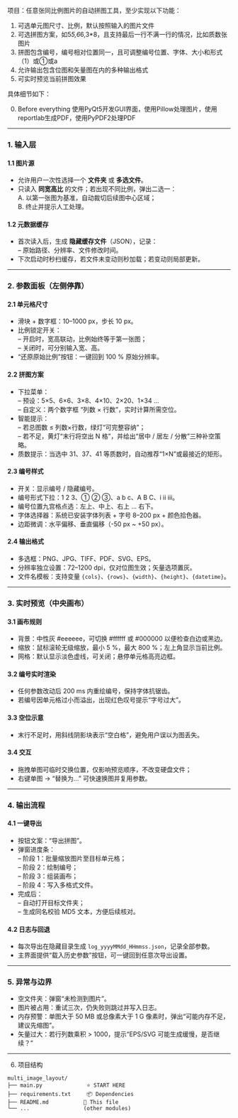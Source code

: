 项目：任意张同比例图片的自动拼图工具，至少实现以下功能：
1. 可选单元图尺寸、比例，默认按照输入的图片文件
2. 可选拼图方案，如5*5,6*6,3*8，且支持最后一行不满一行的情况，比如质数张图片
3. 拼图包含编号，编号相对位置同一，且可调整编号位置、字体、大小和形式（1）或①或a
4. 允许输出包含位图和矢量图在内的多种输出格式
5. 可实时预览当前拼图效果

具体细节如下：

0. Before everything
使用PyQt5开发GUI界面，使用Pillow处理图片，使用reportlab生成PDF，使用PyPDF2处理PDF

---

### 1. 输入层  
#### 1.1 图片源  
- 允许用户一次性选择一个 **文件夹** 或 **多选文件**。  
- 只读入 **同宽高比** 的文件；若出现不同比例，弹出二选一：  
  A. 以第一张图为基准，自动裁切后续图中心区域；  
  B. 终止并提示人工处理。  

#### 1.2 元数据缓存  
- 首次读入后，生成 **隐藏缓存文件**（JSON），记录：  
  – 原始路径、分辨率、文件修改时间。  
- 下次启动时秒扫缓存，若文件未变动则秒加载；若变动则局部更新。  

---

### 2. 参数面板（左侧停靠）  
#### 2.1 单元格尺寸  
- 滑块 + 数字框：10–1000 px，步长 10 px。  
- 比例锁定开关：  
  – 开启时，宽高联动，比例始终等于第一张图；  
  – 关闭时，可分别输入宽、高。  
- “还原原始比例”按钮：一键回到 100 % 原始分辨率。  

#### 2.2 拼图方案  
- 下拉菜单：  
  – 预设：5×5、6×6、3×8、4×10、2×20、1×34 …  
  – 自定义：两个数字框 “列数 × 行数”，实时计算所需空位。  
- 智能提示：  
  – 若总图数 ≤ 列数×行数，绿灯“可完整容纳”；  
  – 若不足，黄灯“末行将空出 N 格”，并给出“居中 / 居左 / 分散”三种补空策略。  
- 质数提示：当选中 31、37、41 等质数时，自动推荐“1×N”或最接近的矩形。  

#### 2.3 编号样式  
- 开关：显示编号 / 隐藏编号。  
- 编号形式下拉：1 2 3、① ② ③、a b c、A B C、i ii iii。  
- 编号位置九宫格点选：左上、中上、右上 … 右下。  
- 字体选择器：系统已安装字体列表 + 字号 8–200 px + 颜色拾色器。  
- 边距微调：水平偏移、垂直偏移（-50 px ~ +50 px）。  

#### 2.4 输出格式  
- 多选框：PNG、JPG、TIFF、PDF、SVG、EPS。  
- 分辨率独立设置：72–1200 dpi，仅对位图生效；矢量选项置灰。  
- 文件名模板：支持变量 `{cols}`、`{rows}`、`{width}`、`{height}`、`{datetime}`。  

---

### 3. 实时预览（中央画布）  
#### 3.1 画布规则  
- 背景：中性灰 #eeeeee，可切换 #ffffff 或 #000000 以便检查白边或黑边。  
- 缩放：鼠标滚轮无级缩放，最小 5 %，最大 800 %；左上角显示当前比例。  
- 网格：默认显示淡色虚线，可关闭；悬停单元格高亮边框。  

#### 3.2 编号实时渲染  
- 任何参数改动后 200 ms 内重绘编号，保持字体抗锯齿。  
- 若编号因单元格过小而溢出，出现红色叹号提示“字号过大”。  

#### 3.3 空位示意  
- 末行不足时，用斜线阴影块表示“空白格”，避免用户误以为图丢失。  

#### 3.4 交互  
- 拖拽单图可临时交换位置，仅影响预览顺序，不改变硬盘文件；  
- 右键单图 → “替换为…” 可快速换图并复用参数。  

---

### 4. 输出流程  
#### 4.1 一键导出  
- 按钮文案：“导出拼图”。  
- 弹窗进度条：  
  – 阶段 1：批量缩放图片至目标单元格；  
  – 阶段 2：绘制编号；  
  – 阶段 3：组装画布；  
  – 阶段 4：写入多格式文件。  
- 完成后：  
  – 自动打开目标文件夹；  
  – 生成同名校验 MD5 文本，方便后续核对。  

#### 4.2 日志与回退  
- 每次导出在隐藏目录生成 `log_yyyyMMdd_HHmmss.json`，记录全部参数。  
- 主界面提供“载入历史参数”按钮，可一键回到任意次导出设置。  

---

### 5. 异常与边界  
- 空文件夹：弹窗“未检测到图片”。  
- 图片被占用：重试三次，仍失败则跳过并写入日志。  
- 内存预警：单图大于 50 MB 或总像素大于 1 G 像素时，弹出“可能内存不足，建议先缩图”。  
- 矢量过大：若行列数乘积 > 1000，提示“EPS/SVG 可能生成缓慢，是否继续？”  

---

6. 项目结构
```
multi_image_layout/
├── main.py              ⭐ START HERE
├── requirements.txt     📦 Dependencies
├── README.md           📖 This file
└── ...                 (other modules)
```
